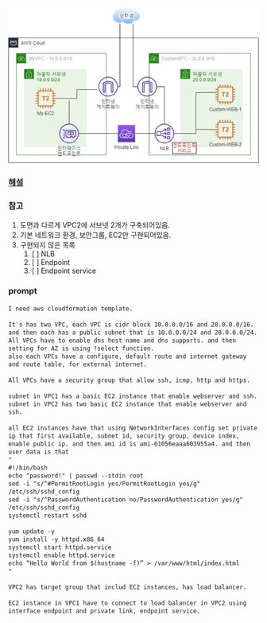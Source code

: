 ![이미지](./endpoint_service_ex.jpeg)

### [해설](https://dev.classmethod.jp/articles/organize-private-links-with-endpoints/)

### 참고
1. 도면과 다르게 VPC2에 서브넷 2개가 구축되어있음.
2. 기본 네트워크 환경, 보안그룹, EC2만 구현되어있음.
3. 구현되지 않은 목록
   1. [ ] NLB
   2. [ ] Endpoint
   3. [ ] Endpoint service

### prompt

```text
I need aws cloudformation template. 

It's has two VPC, each VPC is cidr block 10.0.0.0/16 and 20.0.0.0/16. and then each has a public subnet that is 10.0.0.0/24 and 20.0.0.0/24. 
All VPCs have to enable dns host name and dns supports. and then setting for AZ is using !select function.
also each VPCs have a configure, default route and internet gateway and route table, for external internet.

All VPCs have a security group that allow ssh, icmp, http and https.

subnet in VPC1 has a basic EC2 instance that enable webserver and ssh.
subnet in VPC2 has two basic EC2 instance that enable webserver and ssh.

all EC2 instances have that using NetworkInterfaces config set private ip that first available, subnet id, security group, device index, enable public ip. and then ami id is ami-01056eaaa603955a4. and then user data is that 
"
#!/bin/bash
echo "password!" | passwd --stdin root
sed -i "s/^#PermitRootLogin yes/PermitRootLogin yes/g" /etc/ssh/sshd_config
sed -i "s/^PasswordAuthentication no/PasswordAuthentication yes/g" /etc/ssh/sshd_config
systemctl restart sshd

yum update -y
yum install -y httpd.x86_64
systemctl start httpd.service
systemctl enable httpd.service
echo “Hello World from $(hostname -f)” > /var/www/html/index.html
"

VPC2 has target group that includ EC2 instances, has load balancer.

EC2 instance in VPC1 have to connect to load balancer in VPC2 using interface endpoint and private link, endpoint service.
```
